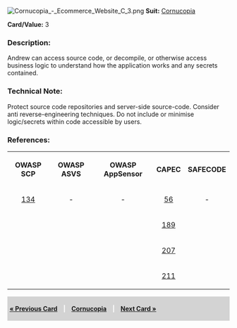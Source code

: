 ![Cornucopia_-_Ecommerce_Website_C_3.png](Cornucopia_-_Ecommerce_Website_C_3.png
"Cornucopia_-_Ecommerce_Website_C_3.png") **Suit:**
[Cornucopia](Cornucopia_-_Ecommerce_Website_-_C "wikilink")

**Card/Value:** 3

### Description:

Andrew can access source code, or decompile, or otherwise access
business logic to understand how the application works and any secrets
contained.

### Technical Note:

Protect source code repositories and server-side source-code. Consider
anti reverse-engineering techniques. Do not include or minimise
logic/secrets within code accessible by users.

### References:

<table class="wikitable" style="text-align:center;">

<tr>

<th>

OWASP SCP

</th>

<th>

OWASP ASVS

</th>

<th>

OWASP AppSensor

</th>

<th>

CAPEC

</th>

<th>

SAFECODE

</th>

</tr>

<tr>

<td>

[134](OWASP_Secure_Coding_Practices_Checklist#134 "wikilink")

</td>

<td>

\-

</td>

<td>

\-

</td>

<td>

[56](https://capec.mitre.org/data/definitions/56.html)

</td>

<td>

\-

</td>

</tr>

<tr>

<td>

</td>

<td>

</td>

<td>

</td>

<td>

[189](https://capec.mitre.org/data/definitions/189.html)

</td>

<td>

</td>

</tr>

<tr>

<td>

</td>

<td>

</td>

<td>

</td>

<td>

[207](https://capec.mitre.org/data/definitions/207.html)

</td>

<td>

</td>

</tr>

<tr>

<td>

</td>

<td>

</td>

<td>

</td>

<td>

[211](https://capec.mitre.org/data/definitions/211.html)

</td>

<td>

</td>

</tr>

</table>

<div style="padding:5px;background:LightGray;color:White;font-weight:bold;">

[« Previous Card](Cornucopia_-_Ecommerce_Website_-_C_2 "wikilink")
<span style="padding-left:10px;padding-right:10px;"> |</span>
[Cornucopia](Cornucopia_-_Ecommerce_Website_-_C "wikilink")
<span style="padding-left:10px;padding-right:10px;"> |</span> [Next Card
»](Cornucopia_-_Ecommerce_Website_-_C_4 "wikilink")

</div>